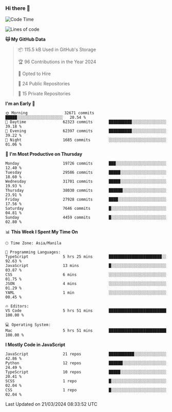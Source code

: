 ### Hi there 👋

<!--START_SECTION:waka-->
![Code Time](http://img.shields.io/badge/Code%20Time-625%20hrs%2038%20mins-blue)

![Lines of code](https://img.shields.io/badge/From%20Hello%20World%20I%27ve%20Written-62.9%20million%20lines%20of%20code-blue)

**🐱 My GitHub Data** 

> 📦 115.5 kB Used in GitHub's Storage 
 > 
> 🏆 96 Contributions in the Year 2024
 > 
> 💼 Opted to Hire
 > 
> 📜 24 Public Repositories 
 > 
> 🔑 15 Private Repositories 
 > 
**I'm an Early 🐤** 

```text
🌞 Morning                32671 commits       █████░░░░░░░░░░░░░░░░░░░░   20.54 % 
🌆 Daytime                62323 commits       ██████████░░░░░░░░░░░░░░░   39.18 % 
🌃 Evening                62397 commits       ██████████░░░░░░░░░░░░░░░   39.22 % 
🌙 Night                  1685 commits        ░░░░░░░░░░░░░░░░░░░░░░░░░   01.06 % 
```
📅 **I'm Most Productive on Thursday** 

```text
Monday                   19726 commits       ███░░░░░░░░░░░░░░░░░░░░░░   12.40 % 
Tuesday                  29586 commits       █████░░░░░░░░░░░░░░░░░░░░   18.60 % 
Wednesday                31701 commits       █████░░░░░░░░░░░░░░░░░░░░   19.93 % 
Thursday                 38030 commits       ██████░░░░░░░░░░░░░░░░░░░   23.91 % 
Friday                   27928 commits       ████░░░░░░░░░░░░░░░░░░░░░   17.56 % 
Saturday                 7646 commits        █░░░░░░░░░░░░░░░░░░░░░░░░   04.81 % 
Sunday                   4459 commits        █░░░░░░░░░░░░░░░░░░░░░░░░   02.80 % 
```


📊 **This Week I Spent My Time On** 

```text
🕑︎ Time Zone: Asia/Manila

💬 Programming Languages: 
TypeScript               5 hrs 25 mins       ███████████████████████░░   92.63 % 
JavaScript               13 mins             █░░░░░░░░░░░░░░░░░░░░░░░░   03.87 % 
CSS                      6 mins              ░░░░░░░░░░░░░░░░░░░░░░░░░   01.75 % 
JSON                     4 mins              ░░░░░░░░░░░░░░░░░░░░░░░░░   01.29 % 
YAML                     1 min               ░░░░░░░░░░░░░░░░░░░░░░░░░   00.45 % 

🔥 Editors: 
VS Code                  5 hrs 51 mins       █████████████████████████   100.00 % 

💻 Operating System: 
Mac                      5 hrs 51 mins       █████████████████████████   100.00 % 
```

**I Mostly Code in JavaScript** 

```text
JavaScript               21 repos            ███████████░░░░░░░░░░░░░░   42.86 % 
Python                   12 repos            ██████░░░░░░░░░░░░░░░░░░░   24.49 % 
TypeScript               10 repos            █████░░░░░░░░░░░░░░░░░░░░   20.41 % 
SCSS                     1 repo              █░░░░░░░░░░░░░░░░░░░░░░░░   02.04 % 
CSS                      1 repo              █░░░░░░░░░░░░░░░░░░░░░░░░   02.04 % 
```




 Last Updated on 21/03/2024 08:33:52 UTC
<!--END_SECTION:waka-->
